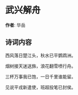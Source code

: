 # 武兴解舟

**作者**: 华岳

## 诗词内容

西风落日楚江头，秋水已平鹦鹉洲。

烟树接天迷送旆，浪花翻雪喷行舟。

三杯万事我已饱，一日千里谁能留。

见说平戎新遣使，班超投笔已封侯。

